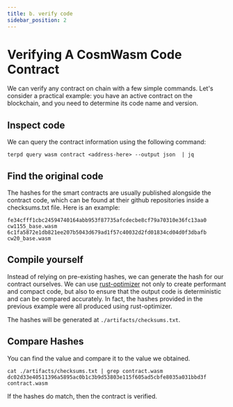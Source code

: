 ```yaml
---
title: b. verify code
sidebar_position: 2
---
```


# Verifying A CosmWasm Code Contract

We can verify any contract on chain with a few simple commands. Let's consider a practical example: you have an active contract on the blockchain, and you need to determine its code name and version.

## Inspect code
We can query the contract information using the following command:
```
terpd query wasm contract <address-here> --output json  | jq
```

## Find the original code

The hashes for the smart contracts are usually published alongside the contract code, which can be found at their github repositories inside a checksums.txt file. Here is an example:
```
fe34cfff1cbc24594740164abb953f87735afcdecbe8cf79a70310e36fc13aa0  cw1155_base.wasm
6c1fa5872e1db821ee207b5043d679ad1f57c40032d2fd01834cd04d0f3dbafb  cw20_base.wasm
```

## Compile yourself
Instead of relying on pre-existing hashes, we can generate the hash for our contract ourselves. We can use [rust-optimizer](https://github.com/CosmWasm/rust-optimizer) not only to create performant and compact code, but also to ensure that the output code is deterministic and can be compared accurately. In fact, the hashes provided in the previous example were all produced using rust-optimizer.


The hashes will be generated at `./artifacts/checksums.txt`.

## Compare Hashes
You can find the value and compare it to the value we obtained.

```
cat ./artifacts/checksums.txt | grep contract.wasm
dc02d33e40511396a5895ac0b1c3b9d53803e115f605ad5cbfe8035a031bbd3f  contract.wasm
```

If the hashes do match, then the contract is verified.
